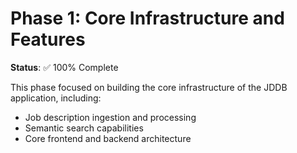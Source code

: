 # Phase 1: Core Infrastructure and Features

**Status**: ✅ 100% Complete

This phase focused on building the core infrastructure of the JDDB application, including:

*   Job description ingestion and processing
*   Semantic search capabilities
*   Core frontend and backend architecture
